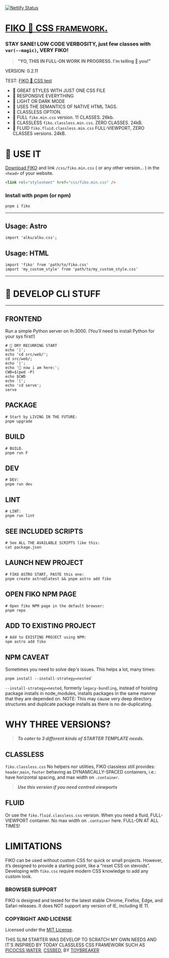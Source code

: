 [![Netlify Status](https://api.netlify.com/api/v1/badges/68612997-fe61-4776-80d5-9edd46c5a331/deploy-status)](https://app.netlify.com/sites/fikocss/deploys)

# [FIKO 🐸 CSS <small>FRAMEWORK</small>.](https://fiko.rokma.rocks/)

### STAY SANE! LOW CODE VERBOSITY, just few classes with `var(--magic)`, VERY FIKO!

> **"YO, THIS IN FULL-ON WORK IN PROGRESS. I'm telling 🫵 you!"**

VERSION: 0.2.11

TEST: [FIKO 🐸 CSS test](https://fiko.rokma.rocks/test/)

- 🐸 GREAT STYLES WITH JUST ONE CSS FILE
- 🐸 RESPONSIVE EVERYTHING
- 🐸 LIGHT OR DARK MODE
- 🐸 USES THE SEMANTICS OF NATIVE HTML TAGS.
- 🐸 CLASSLESS OPTION.
- 🐸 FULL `fiko.min.css` version. 11 CLASSES. 26kb.
- 🐸 CLASSLESS `fiko.classless.min.css`. ZERO CLASSES. 24kB.
- 🐸 FLUID `fiko.fluid.classless.min.css` FULL-VIEWPORT, ZERO CLASSES versions. 24kB.

# 🫵 USE IT

[Download FIKO](https://github.com/TOYBREAKER/fiko/fiko.zip) and link `/css/fiko.min.css` ( or any other version... ) in the `<head>` of your website.

```html
<link rel="stylesheet" href="css/fiko.min.css" />
```

### Install with pnpm (or npm)

```shell
pnpm i fiko
```

---

## Usage: **Astro**

```astro
import 'alku/alku.css';
```

## Usage: **HTML**

```shell
import 'fiko' from 'path/to/fiko.css'
import 'my_custom_style' from 'path/to/my_custom_style.css'
```

---

# 🫵 DEVELOP CLI STUFF

---

## FRONTEND

Run a simple Python server on lh:3000.
(You'll need to install Python for your sys first!)

```shell
# 🐲 DRY RECURRING START
echo '|';
echo 'cd src/web/';
cd src/web/;
echo '|';
echo '🐲 now i am here:';
CWD=$(pwd -P)
echo $CWD
echo '|';
echo 'cd serve';
serve
```

## PACKAGE

```shell
# Start by LIVING IN THE FUTURE:
pnpm upgrade
```

## BUILD

```shell
# BUILD.
pnpm run F
```

## DEV

```shell
# DEV:
pnpm run dev
```

## LINT

```shell
# LINT:
pnpm run lint
```

## SEE INCLUDED SCRIPTS

```shell
# See ALL THE AVAILABLE SCRIPTS like this:
cat package.json
```

## LAUNCH NEW PROJECT

```shell
# FIKO ASTRO START, PASTE this one:
pnpm create astro@latest && pnpm astro add fiko
```

## OPEN FIKO NPM PAGE

```shell
# Open fiko NPM page in the default browser:
pnpm repo
```

## ADD TO EXISTING PROJECT

```shell
# Add to EXISTING PROJECT using NPM:
npm astro add fiko
```

## NPM CAVEAT

Sometimes you need to solve dep's issues. This helps a lot, many times:

```shell
pnpm install --install-strategy=nested`
```

`--install-strategy=nested`,
formerly `legacy-bundling`,
instead of hoisting package installs in node_modules,
installs packages in the same manner that they are depended on.
NOTE: This may cause very deep directory structures and duplicate package installs as there is no de-duplicating.

# WHY THREE VERSIONS?

> **_To cater to 3 different kinds of STARTER TEMPLATE needs._**

## CLASSLESS

`fiko.classless.css`
No helpers nor utilities, FIKO classless still provides: `header`,`main`, `footer` behaving as DYNAMICALLY-SPACED containers, i.e.: have horizontal spacing, and max width on `.container`.

> **_Use this version if you need centred viewports_**

## FLUID

Or use the `fiko.fluid.classless.css` version.
When you need a fluid, FULL-VIEWPORT container. No max width on `.container` here. FULL-ON AT ALL TIMES!

# LIMITATIONS

FIKO can be used without custom CSS for quick or small projects. However, it’s designed to provide a starting point, like a “reset CSS on steroids”. Developing with `fiko.css` require modern CSS knowledge to add any custom look.

### BROWSER SUPPORT

FIKO is designed and tested for the latest stable Chrome, Firefox, Edge, and Safari releases. It does NOT support any version of IE, including IE 11.

### COPYRIGHT AND LICENSE

Licensed under the [MIT License](https://github.com/toybreaker/fiko/blob/master/LICENSE.md).

THIS SLIM STARTER WAS DEVELOP TO SCRATCH MY OWN NEEDS AND IT'S INSPIRED BY TODAY CLASSLESS CSS FRAMEWORK SUCH AS [PICOCSS](https://github.com/picocss/pico),[WATER](https://github.com/kognise/water.css), [CSSBED](https://www.cssbed.com/), BY [TOYBREAKER](https://github.com/toybreaker/)

```

```
